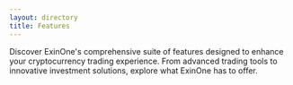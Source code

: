 ```yaml
---
layout: directory
title: Features
---
```


Discover ExinOne's comprehensive suite of features designed to enhance your cryptocurrency trading experience. From advanced trading tools to innovative investment solutions, explore what ExinOne has to offer.
